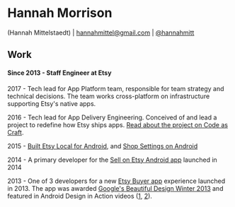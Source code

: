 # Hannah Morrison
(Hannah Mittelstaedt) | hannahmittel@gmail.com | [@hannahmitt](https://twitter.com/hannahmitt)

## Work
#### Since 2013 - Staff Engineer at Etsy
2017 - Tech lead for App Platform team, responsible for team strategy and technical decisions. The team works cross-platform on infrastructure supporting Etsy's native apps.

2016 - Tech lead for App Delivery Engineering. Conceived of and lead a project to redefine how Etsy ships apps. [Read about the project on Code as Craft](https://codeascraft.com/2017/05/15/how-etsy-ships-apps/).

2015 - [Built Etsy Local for Android](https://blog.etsy.com/news/2015/shop-in-your-backyard-with-etsy-local-now-on-mobile/), and [Shop Settings on Android](https://blog.etsy.com/news/2015/new-shop-settings-for-on-the-go-updates/)

2014 - A primary developer for the [Sell on Etsy Android app](https://play.google.com/store/apps/details?id=com.etsy.android.soe) launched in 2014

2013 - One of 3 developers for a new [Etsy Buyer app](https://play.google.com/store/apps/details?id=com.etsy.android) experience launched in 2013. The app was awarded [Google's Beautiful Design Winter 2013](https://play.google.com/store/apps/collection/promotion_3000235_beautiful_apps) and featured in Android Design in Action videos ([1](https://youtu.be/Z2kteE-Rrgg?t=22m58s), [2](https://youtu.be/GjUxEddmjFw?t=20m31s)).
